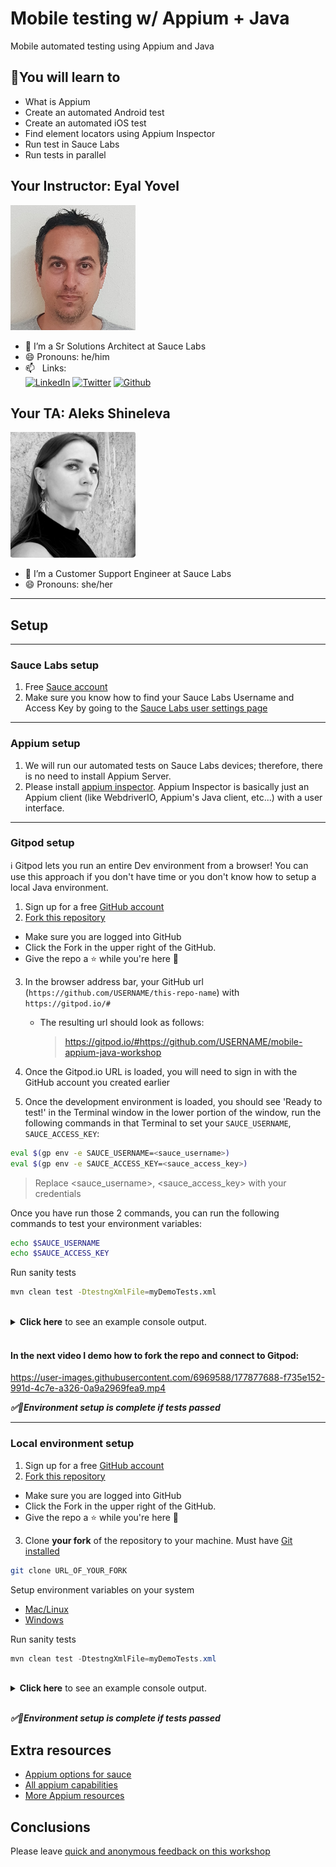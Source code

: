 # Mobile testing w/ Appium + Java

Mobile automated testing using Appium and Java

## 🧠You will learn to

* What is Appium
* Create an automated Android test
* Create an automated iOS test
* Find element locators using Appium Inspector
* Run test in Sauce Labs
* Run tests in parallel

## Your Instructor: Eyal Yovel

<img src="./graphics/EyalAvatar.png" alt="me" width="200"/>


- 🏢 I’m a Sr Solutions Architect at Sauce Labs
- 😄 Pronouns: he/him
- 📫 &nbsp; Links: 
</br>[![LinkedIn](https://img.shields.io/badge/LinkedIn-0077B5?style=for-the-badge&logo=linkedin&logoColor=white)](https://www.linkedin.com/in/eyal-yovel-9786933/)
[![Twitter](https://img.shields.io/badge/Twitter-1DA1F2?style=for-the-badge&logo=twitter&logoColor=white)](https://twitter.com/eyalyovel)
[![Github](https://img.shields.io/badge/Github-100000?style=for-the-badge&logo=github&logoColor=white)](https://github.com/eyaly/)

## Your TA: Aleks Shineleva

<img src="./graphics/Aleksandra_Shineleva.png" alt="Aleks" width="200"/>


- 🏢 I’m a Customer Support Engineer at Sauce Labs
- 😄 Pronouns: she/her

---
## Setup  

---
### Sauce Labs setup
1. Free [Sauce account](https://saucelabs.com/sign-up)
2. Make sure you know how to find your Sauce Labs Username and Access Key by going to the [Sauce Labs user settings page](https://app.saucelabs.com/user-settings)

---
### Appium setup
1. We will run our automated tests on Sauce Labs devices; therefore, there is no need to install Appium Server.
2. Please install [appium inspector](https://github.com/appium/appium-inspector#installation). Appium Inspector is basically just an Appium client (like WebdriverIO, Appium's Java client, etc...) with a user interface. 

---
### Gitpod setup

ℹ Gitpod lets you run an entire Dev environment from a browser! You can use this approach if you don't have time or you don't know how to setup a local Java environment.

1. Sign up for a free [GitHub account](https://github.com/)
2. [Fork this repository](https://docs.github.com/en/get-started/quickstart/fork-a-repo)
 * Make sure you are logged into GitHub
 * Click the Fork in the upper right of the GitHub.
 * Give the repo a ⭐ while you're here 🤩
3. In the browser address bar, your GitHub url (`https://github.com/USERNAME/this-repo-name`) with `https://gitpod.io/#`
    * The resulting url should look as follows:
   
      > https://gitpod.io/#https://github.com/USERNAME/mobile-appium-java-workshop
   
4. Once the Gitpod.io URL is loaded, you will need to sign in with the GitHub account you created earlier 
5. Once the development environment is loaded, you should see 'Ready to test!' in the Terminal window in the lower portion of the window, run the following commands in that Terminal to set your `SAUCE_USERNAME`, `SAUCE_ACCESS_KEY`:

```bash
eval $(gp env -e SAUCE_USERNAME=<sauce_username>)
eval $(gp env -e SAUCE_ACCESS_KEY=<sauce_access_key>)
```

> Replace <sauce_username>, <sauce_access_key> with your credentials

Once you have run those 2 commands, you can run the following commands to test your environment variables:

```bash
echo $SAUCE_USERNAME
echo $SAUCE_ACCESS_KEY
```

Run sanity tests

```bash
mvn clean test -DtestngXmlFile=myDemoTests.xml
```

<br/>
  <details>
    <summary>
      <strong>Click here</strong> to see an example console output.
    </summary>

    [INFO] -------------------------------------------------------
    [INFO]  T E S T S
    [INFO] -------------------------------------------------------
    [INFO] Running TestSuite
    *** BeforeMethod hook. Running method demoTest ***
    region is us
    *** Start demoTest test ***
    *** AfterMethod hook ***
    [INFO] Tests run: 1, Failures: 0, Errors: 0, Skipped: 0, Time elapsed: 0.488 s - in TestSuite
    [INFO] 
    [INFO] Results:
    [INFO] 
    [INFO] Tests run: 1, Failures: 0, Errors: 0, Skipped: 0
    [INFO] 
    [INFO] ------------------------------------------------------------------------
    [INFO] BUILD SUCCESS
    [INFO] ------------------------------------------------------------------------
    [INFO] Total time:  3.579 s
    [INFO] Finished at: 2022-07-04T12:05:35+01:00
    [INFO] ------------------------------------------------------------------------

  </details>

<br/>

#### In the next video I demo how to fork the repo and connect to Gitpod:

https://user-images.githubusercontent.com/6969588/177877688-f735e152-991d-4c7e-a326-0a9a2969fea9.mp4




***✅👏Environment setup is complete if tests passed***

---

### Local environment setup

1. Sign up for a free [GitHub account](https://github.com/)
2. [Fork this repository](https://docs.github.com/en/get-started/quickstart/fork-a-repo)
 * Make sure you are logged into GitHub
 * Click the Fork in the upper right of the GitHub.
 * Give the repo a ⭐ while you're here 🤩
3. Clone **your fork** of the repository to your machine. Must have [Git installed](https://git-scm.com/downloads)

```bash
git clone URL_OF_YOUR_FORK
```

Setup environment variables on your system
* [Mac/Linux](https://docs.saucelabs.com/basics/environment-variables/#setting-up-environment-variables-on-macos-and-linux-systems)
* [Windows](https://docs.saucelabs.com/basics/environment-variables/#setting-up-environment-variables-on-windows-systems)

Run sanity tests

```java
mvn clean test -DtestngXmlFile=myDemoTests.xml
```

<br/>
  <details>
    <summary>
      <strong>Click here</strong> to see an example console output.
    </summary>

    [INFO] -------------------------------------------------------
    [INFO]  T E S T S
    [INFO] -------------------------------------------------------
    [INFO] Running TestSuite
    *** BeforeMethod hook. Running method demoTest ***
    region is us
    *** Start demoTest test ***
    *** AfterMethod hook ***
    [INFO] Tests run: 1, Failures: 0, Errors: 0, Skipped: 0, Time elapsed: 0.488 s - in TestSuite
    [INFO] 
    [INFO] Results:
    [INFO] 
    [INFO] Tests run: 1, Failures: 0, Errors: 0, Skipped: 0
    [INFO] 
    [INFO] ------------------------------------------------------------------------
    [INFO] BUILD SUCCESS
    [INFO] ------------------------------------------------------------------------
    [INFO] Total time:  3.579 s
    [INFO] Finished at: 2022-07-04T12:05:35+01:00
    [INFO] ------------------------------------------------------------------------

  </details>

</br>

***✅👏Environment setup is complete if tests passed***

## Extra resources

- [Appium options for sauce](https://docs.saucelabs.com/dev/test-configuration-options/#mobile-app-appium-capabilities-required)
- [All appium capabilities](https://appium.io/docs/en/writing-running-appium/caps/)
- [More Appium resources](https://github.com/saucelabs-training/demo-java/blob/main/TRAINING.md)

## Conclusions
Please leave [quick and anonymous feedback on this workshop](https://docs.google.com/forms/d/e/1FAIpQLSfhKpfdRU9FuqYMfFyqD3GhjdYADzZikjes7boVErWlru4XBA/viewform)